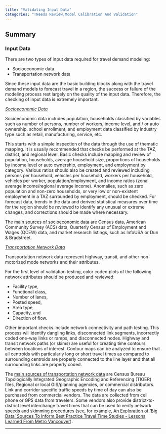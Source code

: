 ```yaml
---
title: "Validating Input Data"
categories: "!Needs Review,Model Calibration And Validation"
---
```


Summary
-------

### Input Data

There are two types of input data required for travel demand modeling:

-   Socioeconomic data.
-   Transportation network data

Since these input data are the basic building blocks along with the travel demand models to forecast travel in a region, the success or failure of the modeling process rest largely on the quality of the input data. Therefore, the checking of input data is extremely important.

*[Socioeconomic Data](Spatial_Data#Land_Use.2FDemographic.2FSocio-economic_Data)*

Socioeconomic data includes population, households classified by variables such as number of persons, number of workers, income level, and / or auto ownership, school enrollment, and employment data classified by industry type such as retail, manufacturing, service, etc.

This starts with a simple inspection of the data through the use of thematic mapping. It is usually recommended that checks be performed at the TAZ, district, and regional level. Basic checks include mapping and review of population, households, average household size, proportions of households by income level or auto ownership, employment, and employment by category. Various ratios should also be created and reviewed including persons per household, vehicles per household, workers per household, vehicles per worker, population/employment, and income ratios (zonal average income/regional average income). Anomalies, such as zero population and non-zero households, or very low or non-existent employment in a TAZ surrounded by employment, should be checked. For forecast data, trends in the data and derived statistical measures over time for the region should be reviewed to identify any unusual or extreme changes, and corrections should be made where necessary.

The [main sources of socioeconomic data](Model_Validation_and_Reasonableness_Checking/Model_Inputs#Sources_of_Data) are Census data, American Community Survey (ACS) data, Quarterly Census of Employment and Wages (QCEW) data, and market research listings, such as InfoUSA or Dun & Bradstreet.

*[Transportation Network Data](Transportation_Networks)*

Transportation network data represent highway, transit, and other non-motorized mode networks and their attributes.

For the first level of validation testing, color coded plots of the following network attributes should be produced and reviewed:

-   Facility type,
-   Functional class,
-   Number of lanes,
-   Posted speed,
-   Area type,
-   Capacity, and
-   Direction of flow.

Other important checks include network connectivity and path testing. This process will identify dangling links, disconnected link segments, incorrectly coded one-way links or ramps, and disconnected nodes. Highway and transit network paths (or skims) are useful for creating time contours between locations of interest. Contour maps can be analyzed to ensure that all centroids with particularly long or short travel times as compared to surrounding centroids are properly connected to the line layer and that all surrounding links are properly coded.

The [main sources of transportation network data](Model_Validation_and_Reasonableness_Checking/Model_Inputs#Sources_of_Data_2) are Census Bureau Topologically Integrated Geographic Encoding and Referencing (TIGER) files, Regional or local GIS/planning agencies, or commercial distributors. Link and corridor specific traffic speeds by time of day can also be purchased from commercial vendors. The data are collected from cell phone or GPS data from travelers. Some vendors also provide district-to-district level interchange travel times that can be used to verify network speeds and skimming procedures (see, for example, [An Exploration of ‘Big Data’ Sources To Inform Best Practice Travel Time Studies - Lessons Learned From Metro Vancouver](http://www.trbappcon.org/2017conf/PresentationDetails.aspx?abstractid=300)).

------------------------------------------------------------------------

